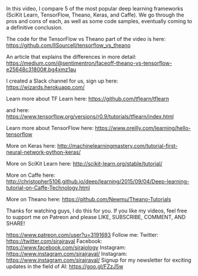In this video, I compare 5 of the most popular deep learning frameworks (SciKit Learn, TensorFlow, Theano, Keras, and Caffe). We go through the pros and cons of each, as well as some code samples, eventually coming to a definitive conclusion.

The code for the TensorFlow vs Theano part of the video is here:
https://github.com/llSourcell/tensorflow_vs_theano

An article that explains the differences in more detail:
https://medium.com/@sentimentron/faceoff-theano-vs-tensorflow-e25648c31800#.bg4xmz1au

I created a Slack channel for us, sign up here:
https://wizards.herokuapp.com/

Learn more about TF Learn here:
https://github.com/tflearn/tflearn

and here:
https://www.tensorflow.org/versions/r0.9/tutorials/tflearn/index.html

Learn more about TensorFlow here:
https://www.oreilly.com/learning/hello-tensorflow

More on Keras here:
http://machinelearningmastery.com/tutorial-first-neural-network-python-keras/

More on SciKit Learn here:
http://scikit-learn.org/stable/tutorial/

More on Caffe here:
http://christopher5106.github.io/deep/learning/2015/09/04/Deep-learning-tutorial-on-Caffe-Technology.html

More on Theano here:
https://github.com/Newmu/Theano-Tutorials

Thanks for watching guys, I do this for you. If you like my videos, feel free to support me on Patreon and please LIKE, SUBSCRIBE, COMMENT, AND SHARE!

https://www.patreon.com/user?u=3191693
Follow me:
Twitter: https://twitter.com/sirajraval
Facebook: https://www.facebook.com/sirajology Instagram: https://www.instagram.com/sirajraval/ Instagram: https://www.instagram.com/sirajraval/ 
Signup for my newsletter for exciting updates in the field of AI:
https://goo.gl/FZzJ5w